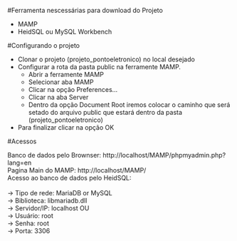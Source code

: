#Ferramenta nescessárias para download do Projeto
  - MAMP
  - HeidSQL ou MySQL Workbench

#Configurando o projeto
- Clonar o projeto (projeto_pontoeletronico) no local desejado
- Configurar a rota da pasta public na ferramente MAMP.
    - Abrir a ferramente MAMP
    - Selecionar aba MAMP
    - Clicar na opção Preferences...
    - Clicar na aba Server
    - Dentro da opção Document Root iremos colocar o caminho que será setado do arquivo public que estará dentro da pasta (projeto_pontoeletronico)
- Para finalizar clicar na opção OK

#Acessos <br>

Banco de dados pelo Brownser:  http://localhost/MAMP/phpmyadmin.php?lang=en <br>
Pagina Main do MAMP: http://localhost/MAMP/ <br>
Acesso ao banco de dados pelo HeidSQL:  <br>
   <br> -> Tipo de rede: MariaDB or MySQL
   <br> -> Biblioteca: libmariadb.dll
   <br> -> Servidor/IP: localhost OU 
   <br> -> Usuário: root
   <br> -> Senha: root
   <br> -> Porta: 3306
    
